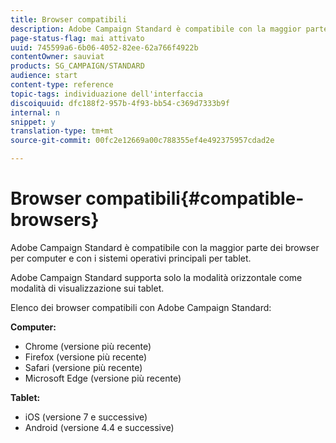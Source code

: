 ```yaml
---
title: Browser compatibili
description: Adobe Campaign Standard è compatibile con la maggior parte dei browser e dei sistemi operativi principali. Scopri l'elenco completo.
page-status-flag: mai attivato
uuid: 745599a6-6b06-4052-82ee-62a766f4922b
contentOwner: sauviat
products: SG_CAMPAIGN/STANDARD
audience: start
content-type: reference
topic-tags: individuazione dell'interfaccia
discoiquuid: dfc188f2-957b-4f93-bb54-c369d7333b9f
internal: n
snippet: y
translation-type: tm+mt
source-git-commit: 00fc2e12669a00c788355ef4e492375957cdad2e

---
```



# Browser compatibili{#compatible-browsers}

Adobe Campaign Standard è compatibile con la maggior parte dei browser per computer e con i sistemi operativi principali per tablet.

Adobe Campaign Standard supporta solo la modalità orizzontale come modalità di visualizzazione sui tablet.

Elenco dei browser compatibili con Adobe Campaign Standard:

**Computer:**

* Chrome (versione più recente)
* Firefox (versione più recente)
* Safari (versione più recente)
* Microsoft Edge (versione più recente)

**Tablet:**

* iOS (versione 7 e successive)
* Android (versione 4.4 e successive)


